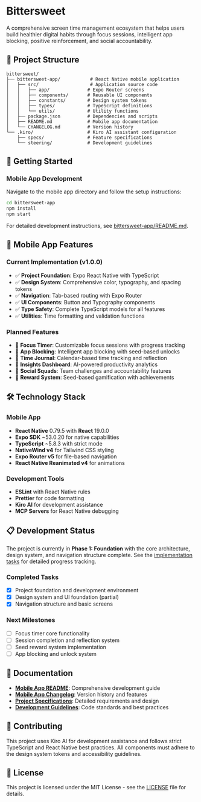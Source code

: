 # Bittersweet

A comprehensive screen time management ecosystem that helps users build healthier digital habits through focus sessions, intelligent app blocking, positive reinforcement, and social accountability.

## 📁 Project Structure

```
bittersweet/
├── bittersweet-app/           # React Native mobile application
│   ├── src/                   # Application source code
│   │   ├── app/              # Expo Router screens
│   │   ├── components/       # Reusable UI components
│   │   ├── constants/        # Design system tokens
│   │   ├── types/            # TypeScript definitions
│   │   └── utils/            # Utility functions
│   ├── package.json          # Dependencies and scripts
│   ├── README.md             # Mobile app documentation
│   └── CHANGELOG.md          # Version history
└── .kiro/                    # Kiro AI assistant configuration
    ├── specs/                # Feature specifications
    └── steering/             # Development guidelines
```

## 🚀 Getting Started

### Mobile App Development

Navigate to the mobile app directory and follow the setup instructions:

```bash
cd bittersweet-app
npm install
npm start
```

For detailed development instructions, see [bittersweet-app/README.md](./bittersweet-app/README.md).

## 📱 Mobile App Features

### Current Implementation (v1.0.0)
- ✅ **Project Foundation**: Expo React Native with TypeScript
- ✅ **Design System**: Comprehensive color, typography, and spacing tokens
- ✅ **Navigation**: Tab-based routing with Expo Router
- ✅ **UI Components**: Button and Typography components
- ✅ **Type Safety**: Complete TypeScript models for all features
- ✅ **Utilities**: Time formatting and validation functions

### Planned Features
- 🚧 **Focus Timer**: Customizable focus sessions with progress tracking
- 🚧 **App Blocking**: Intelligent app blocking with seed-based unlocks
- 🚧 **Time Journal**: Calendar-based time tracking and reflection
- 🚧 **Insights Dashboard**: AI-powered productivity analytics
- 🚧 **Social Squads**: Team challenges and accountability features
- 🚧 **Reward System**: Seed-based gamification with achievements

## 🛠️ Technology Stack

### Mobile App
- **React Native** 0.79.5 with **React** 19.0.0
- **Expo SDK** ~53.0.20 for native capabilities
- **TypeScript** ~5.8.3 with strict mode
- **NativeWind v4** for Tailwind CSS styling
- **Expo Router v5** for file-based navigation
- **React Native Reanimated v4** for animations

### Development Tools
- **ESLint** with React Native rules
- **Prettier** for code formatting
- **Kiro AI** for development assistance
- **MCP Servers** for React Native debugging

## 📋 Development Status

The project is currently in **Phase 1: Foundation** with the core architecture, design system, and navigation structure complete. See the [implementation tasks](./.kiro/specs/bittersweet-mobile-app/tasks.md) for detailed progress tracking.

### Completed Tasks
- [x] Project foundation and development environment
- [x] Design system and UI foundation (partial)
- [x] Navigation structure and basic screens

### Next Milestones
- [ ] Focus timer core functionality
- [ ] Session completion and reflection system
- [ ] Seed reward system implementation
- [ ] App blocking and unlock system

## 📖 Documentation

- **[Mobile App README](./bittersweet-app/README.md)**: Comprehensive development guide
- **[Mobile App Changelog](./bittersweet-app/CHANGELOG.md)**: Version history and features
- **[Project Specifications](./.kiro/specs/bittersweet-mobile-app/)**: Detailed requirements and design
- **[Development Guidelines](./.kiro/steering/)**: Code standards and best practices

## 🤝 Contributing

This project uses Kiro AI for development assistance and follows strict TypeScript and React Native best practices. All components must adhere to the design system tokens and accessibility guidelines.

## 📄 License

This project is licensed under the MIT License - see the [LICENSE](LICENSE) file for details.